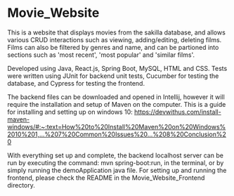 # Movie_Website
This is a website that displays movies from the sakilla database, and allows various CRUD interactions such as viewing, adding/editing, deleting films. Films can also be filtered by genres and name, and can be partioned into sections such as 'most recent', 'most popular' and 'similar films'.

Developed using Java, React.js, Spring Boot, MySQL, HTML and CSS. Tests were written using JUnit for backend unit tests, Cucumber for testing the database, and Cypress for testing the frontend.

The backend files can be downloaded and opened in Intellij, however it will require the installation and setup of Maven on the computer. This is a guide for installing and setting up on windows 10: https://devwithus.com/install-maven-windows/#:~:text=How%20to%20Install%20Maven%20on%20Windows%2010%201,...%207%20Common%20Issues%20...%208%20Conclusion%20

With everything set up and complete, the backend localhost server can be run by executing the command: mvn spring-boot:run, in the terminal, or by simply running the demoApplication java file. For setting up and running the frontend, please check the README in the Movie_Website_Frontend directory.

